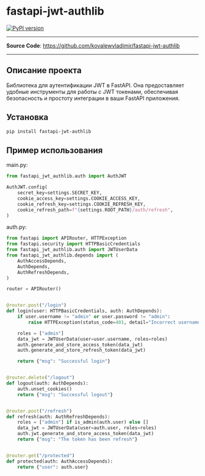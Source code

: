 # fastapi-jwt-authlib

[![PyPI version](https://badge.fury.io/py/fastapi-jwt-authlib.svg)](https://badge.fury.io/py/fastapi-jwt-authlib)

---

**Source Code**: <a href="https://github.com/kovalewvladimir/fastapi-jwt-authlib" target="_blank">https://github.com/kovalewvladimir/fastapi-jwt-authlib</a>

---

## Описание проекта

Библиотека для аутентификации JWT в FastAPI. Она предоставляет удобные инструменты для работы с JWT токенами, обеспечивая безопасность и простоту интеграции в ваши FastAPI приложения.

## Установка

```bash
pip install fastapi-jwt-authlib
```

## Пример использования

main.py: 

```python 
from fastapi_jwt_authlib.auth import AuthJWT

AuthJWT.config(
    secret_key=settings.SECRET_KEY,
    cookie_access_key=settings.COOKIE_ACCESS_KEY,
    cookie_refresh_key=settings.COOKIE_REFRESH_KEY,
    cookie_refresh_path=f"{settings.ROOT_PATH}/auth/refresh",
)
```

auth.py:

```python
from fastapi import APIRouter, HTTPException
from fastapi.security import HTTPBasicCredentials
from fastapi_jwt_authlib.auth import JWTUserData
from fastapi_jwt_authlib.depends import (
    AuthAccessDepends,
    AuthDepends,
    AuthRefreshDepends,
)

router = APIRouter()


@router.post("/login")
def login(user: HTTPBasicCredentials, auth: AuthDepends):
    if user.username != "admin" or user.password != "admin":
        raise HTTPException(status_code=401, detail="Incorrect username or password")

    roles = ["admin"]
    data_jwt = JWTUserData(user=user.username, roles=roles)
    auth.generate_and_store_access_token(data_jwt)
    auth.generate_and_store_refresh_token(data_jwt)

    return {"msg": "Successful login"}


@router.delete("/logout")
def logout(auth: AuthDepends):
    auth.unset_cookies()
    return {"msg": "Successful logout"}


@router.post("/refresh")
def refresh(auth: AuthRefreshDepends):
    roles = ["admin"] if is_admin(auth.user) else []
    data_jwt = JWTUserData(user=auth.user, roles=roles)
    auth.jwt.generate_and_store_access_token(data_jwt)
    return {"msg": "The token has been refresh"}


@router.get("/protected")
def protected(auth: AuthAccessDepends):
    return {"user": auth.user}
```